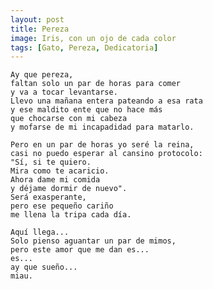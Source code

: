 ```yaml
---
layout: post
title: Pereza
image: Iris, con un ojo de cada color
tags: [Gato, Pereza, Dedicatoria]
---
```


    Ay que pereza,
    faltan solo un par de horas para comer
    y va a tocar levantarse.
    Llevo una mañana entera pateando a esa rata
    y ese maldito ente que no hace más
    que chocarse con mi cabeza
    y mofarse de mi incapadidad para matarlo.
    
    Pero en un par de horas yo seré la reina,
    casi no puedo esperar al cansino protocolo:
    "Sí, si te quiero.
    Mira como te acaricio.
    Ahora dame mi comida
    y déjame dormir de nuevo".
    Será exasperante,
    pero ese pequeño cariño
    me llena la tripa cada día.
    
    Aquí llega...
    Solo pienso aguantar un par de mimos,
    pero este amor que me dan es...
    es...
    ay que sueño...
    miau.
